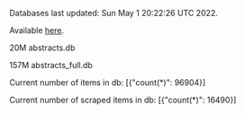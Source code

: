 Databases last updated: Sun May  1 20:22:26 UTC 2022. 

Available [here](https://github.com/cbeauhilton/ash-db/releases).


20M	abstracts.db

157M	abstracts_full.db

Current number of items in db:
[{"count(*)": 96904}]

Current number of scraped items in db:
[{"count(*)": 16490}]
